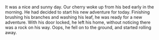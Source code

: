 It was a nice and sunny day.
Our cherry woke up from his bed early in the morning. 
He had decided to start his new adventure for today.
Finishing brushing his branches and washing his leaf, he was ready for a new adventure.
With his door locked, he left his home, without noticing there was a rock on his way.
Oops, he fell on to the ground, and started rolling away.
